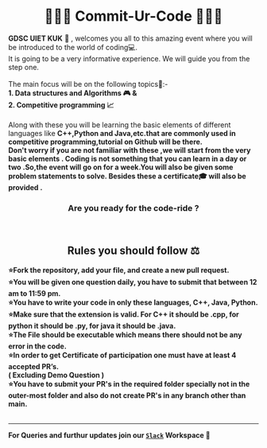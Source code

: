 <h1 align="Center"> 👩🏻‍💻 Commit-Ur-Code 👨🏻‍💻</h1>
<p align="Left">
  <Strong>GDSC UIET KUK</Strong> 📍 , welcomes you all to this amazing event where you will be introduced to the world of coding💻.<br>
It is going to be a very informative experience. We will guide you from the step one.<br><br>
The main focus will be on the following topics📝:-<br>
<strong>
1. Data structures and Algorithms 🎮  &<br>
2. Competitive programming 📈<br>
</strong>
<br>
Along with these you will be learning the basic elements of different languages like <strong>C++,Python and Java<strong>,etc.that are commonly used in competitive programming,tutorial on Github will be there.<br>
Don't worry if you are not familiar with these ,we will start from the very basic elements .
Coding is not something that you can learn in a day or two .So,the event will go on for a week.You will also be given some problem statements to solve.
Besides these a certificate🎓 will also be provided .
<h3 align="Center">Are you ready for the code-ride ?</h3>
</p>
 <br>
<h2 align="Center"> Rules you should follow ⚖️ </h2>

⭐Fork the repository, add your file, and create a new pull request.<br>
⭐You will be given one question daily, you have to submit that between 12 am to 11:59 pm.<br>
⭐You have to write your code in only these languages, C++, Java, Python.<br>
⭐Make sure that the extension is valid. For C++ it should be .cpp, for python it should  be .py, for java it should be .java.<br>
⭐The File should be executable which means there should not be any error in the code.<br>
⭐In order to get Certificate of participation one must have at least 4 accepted PR’s.<br>
( Excluding Demo Question )<br>
⭐You have to submit your PR's in the required folder specially not in the outer-most folder and also do not create PR's in any branch other than main.<br>
<br>
<hr>

For Queries and furthur updates join our  [`Slack`](https://join.slack.com/t/dscuietkuk/shared_invite/zt-p8wy3a5y-dMvK_owfM790S2meacI9bQ) Workspace 🔗 
